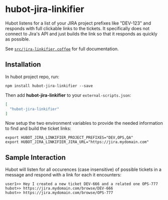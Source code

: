 # hubot-jira-linkifier

Hubot listens for a list of your JIRA project prefixes like "DEV-123" and responds with full clickable links to the tickets. It specifically does not connect to Jira's API and just builds the link so that it responds as quickly as possible.

See [`src/jira-linkifier.coffee`](src/jira-linkifier.coffee) for full documentation.

## Installation

In hubot project repo, run:

`npm install hubot-jira-linkifier --save`

Then add **hubot-jira-linkifier** to your `external-scripts.json`:

```json
[
  "hubot-jira-linkifier"
]
```

Now setup the two environment variables to provide the needed information to find and build the ticket links:

```
export HUBOT_JIRA_LINKIFIER_PROJECT_PREFIXES="DEV,OPS,QA"
export HUBOT_JIRA_LINKIFIER_JIRA_URL="https://jira.mydomain.com"
```

## Sample Interaction
Hubot will listen for all occurences (case insensitive) of possible tickets in a message and respond with a link for each it encounters:

```
user1>> Hey I created a new ticket DEV-666 and a related one OPS-777
hubot>> https://jira.mydomain.com/browse/DEV-666
hubot>> https://jira.mydomain.com/browse/OPS-777
```
